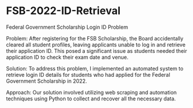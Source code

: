 # FSB-2022-ID-Retrieval
Federal Government Scholarship Login ID Problem

Problem:
After registering for the FSB Scholarship, the Board accidentally cleared all student profiles, leaving applicants unable to log in and retrieve their application ID. This posed a significant issue as students needed their application ID to check their exam date and venue.

Solution:
To address this problem, I implemented an automated system to retrieve login ID details for students who had applied for the Federal Government Scholarship in 2022.

Approach:
Our solution involved utilizing web scraping and automation techniques using Python to collect and recover all the necessary data.
